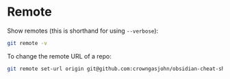# Remote

Show remotes (this is shorthand for using `--verbose`):

```bash
git remote -v
```

To change the remote URL of a repo:

```bash
git remote set-url origin git@github.com:crowngasjohn/obsidian-cheat-sheets.git
```